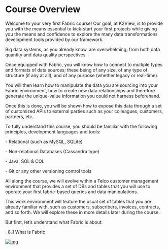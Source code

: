 # Course Overview

Welcome to your very first Fabric course! Our goal, at K2View, is to provide you with the means essential to kick-start your first projects while giving you the means and confidence to explore the many data transformations development tools provided by our framework.

Big data systems, as you already know, are overwhelming;  from both data quantity and data quality perspectives.

Once equipped with Fabric, you will know how to connect to multiple types and formats of data sources; these being of any size, of any type of structure (if any at all), and of any purpose (whether legacy or real-time). 

You will then learn how to manipulate the data you are sourcing into your Fabric environment, how to create new data relationships and therefore generate the unique-value information you could not harness beforehand. 

Once this is done, you will be shown how to expose this data through a set of customized APIs to external parties such as your colleagues, customers, partners, etc..

 

To fully understand this course, you should be familiar with the following principles, development languages and tools:

\-     Relational (such as MySQL, SQLite)

\-     Non-relational Databases (Cassandra type) 

\-     Java, SQL & CQL

\-     Git or any other versioning control tools

 

All along the course, we will evolve within a Telco customer management environment that provides a set of DBs and tables that you will use to operate your first fabric-based queries and data manipulations. 

This work environment will feature the usual set of tables that you are already familiar with, such as customers, subscribers, invoices, contracts, and so forth. We will explore these in more details later during the course.

 

But first, let’s understand what Fabric is about:

·    8_1 What is Fabric



[![img](https://github.com/k2view-academy/K2View-Academy/raw/master/articles/images/Next.png)](https://github.com/k2view-academy/K2View-Academy/wiki/What-is-Fabric%3F)

 



​                                

 